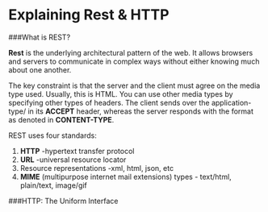 # Explaining Rest & HTTP
###What is REST?

**Rest** is the underlying architectural pattern of the web. It allows browsers and servers to communicate in complex ways without either knowing much about one another.

The key constraint is that the server and the client must agree on the media type used. Usually, this is HTML. You can use other media types by specifying other types of headers. The client sends over the application-type/ in its **ACCEPT** header, whereas the server responds with the format as denoted in **CONTENT-TYPE**.

REST uses four standards:
1. **HTTP** -hypertext transfer protocol
2. **URL** -universal resource locator
3. Resource representations -xml, html, json, etc
4. **MIME** (multipurpose internet mail extensions) types - text/html, plain/text, image/gif

###HTTP: The Uniform Interface

